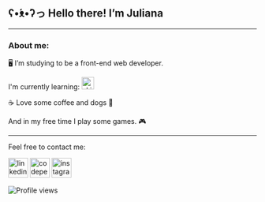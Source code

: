 ## ʕ•́ᴥ•̀ʔっ Hello there! I’m Juliana
***
### About me:

🖥️ I’m studying to be a front-end web developer.

 I'm currently learning:  <img src='https://skills.thijs.gg/icons?i=react,ts,nextjs,js,git,html,css' alt='skills' height='25'>

☕ Love some coffee and dogs 🐶

And in my free time I play some games. 🎮

<!---
![GitHub stats](https://github-readme-stats.vercel.app/api?username=jullbs&show_icons=true&theme=aura_dark)  
--->

***
Feel free to contact me:

[<img src='https://cdn.jsdelivr.net/npm/simple-icons@3.0.1/icons/linkedin.svg' alt='linkedin' height='40'>](https://www.linkedin.com/in/julianadaroz/)
[<img src='https://cdn.jsdelivr.net/npm/simple-icons@3.0.1/icons/codepen.svg' alt='codepen' height='40'>](https://codepen.io/jullbs) 
[<img src='https://cdn.jsdelivr.net/npm/simple-icons@3.0.1/icons/instagram.svg' alt='instagram' height='40'>](https://www.instagram.com/judaroz/)


![Profile views](https://gpvc.arturio.dev/Jullbs)  

<!---
Jullbs/Jullbs is a ✨ special ✨ repository because its `README.md` (this file) appears on your GitHub profile.
You can click the Preview link to take a look at your changes.
--->
